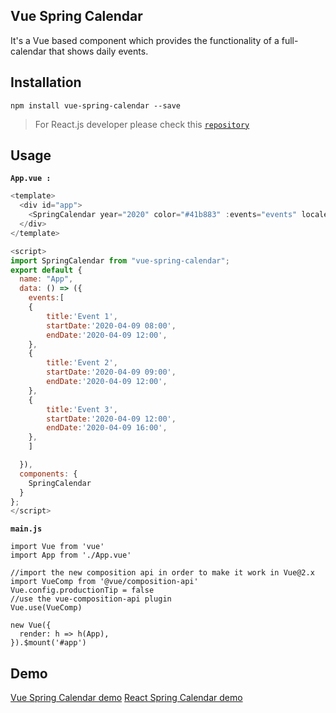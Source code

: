 ## Vue Spring Calendar
 It's a Vue based component which provides the functionality of a full-calendar that shows daily events. 

## Installation


 `npm install vue-spring-calendar --save`

>For React.js developer please check this [`repository`](https://github.com/boussadjra/spring-calendar)
## Usage

**`App.vue :`**
```js 
<template>
  <div id="app">
    <SpringCalendar year="2020" color="#41b883" :events="events" locale="en"/>
  </div>
</template>

<script>
import SpringCalendar from "vue-spring-calendar";
export default {
  name: "App",
  data: () => ({
    events:[
    {
        title:'Event 1',
        startDate:'2020-04-09 08:00',
        endDate:'2020-04-09 12:00',
    },
    {
        title:'Event 2',
        startDate:'2020-04-09 09:00',
        endDate:'2020-04-09 12:00',
    },
    {
        title:'Event 3',
        startDate:'2020-04-09 12:00',
        endDate:'2020-04-09 16:00',
    },
    ]

  }),
  components: {
    SpringCalendar
  }
};
</script>


```

**`main.js`**
```
import Vue from 'vue'
import App from './App.vue'

//import the new composition api in order to make it work in Vue@2.x
import VueComp from '@vue/composition-api'
Vue.config.productionTip = false
//use the vue-composition-api plugin
Vue.use(VueComp)

new Vue({
  render: h => h(App),
}).$mount('#app')
```
## Demo 

[Vue Spring Calendar demo](https://boussadjra.github.io/vue-spring-calendar/)
[React Spring Calendar demo](https://boussadjra.github.io/spring-calendar/)